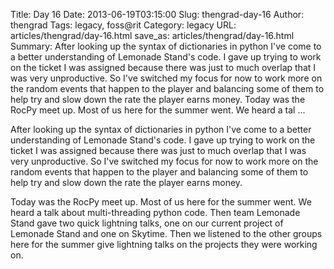 Title: Day 16
Date: 2013-06-19T03:15:00
Slug: thengrad-day-16
Author: thengrad
Tags: legacy, foss@rit
Category: legacy
URL: articles/thengrad/day-16.html
save_as: articles/thengrad/day-16.html
Summary: After looking up the syntax of dictionaries in python I've come to a better understanding of Lemonade Stand's code. I gave up trying to work on the ticket I was assigned because there was just to much overlap that I was very unproductive. So I've switched my focus for now to work more on the random events that happen to the player and balancing some of them to help try and slow down the rate the player earns money.  Today was the RocPy meet up. Most of us here for the summer went. We heard a tal ... 

After looking up the syntax of dictionaries in python I've come to a better
understanding of Lemonade Stand's code. I gave up trying to work on the ticket
I was assigned because there was just to much overlap that I was very
unproductive. So I've switched my focus for now to work more on the random
events that happen to the player and balancing some of them to help try and
slow down the rate the player earns money.

Today was the RocPy meet up. Most of us here for the summer went. We heard a
talk about multi-threading python code. Then team Lemonade Stand gave two
quick lightning talks, one on our current project of Lemonade Stand and one on
Skytime. Then we listened to the other groups here for the summer give
lightning talks on the projects they were working on.

